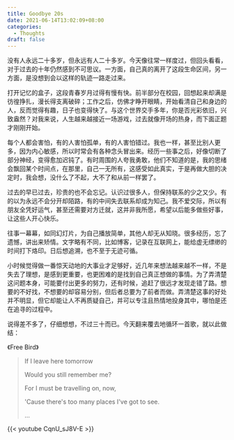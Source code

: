 ```yaml
---
title: Goodbye 20s
date: 2021-06-14T13:02:09+08:00
categories:
  - Thoughts
draft: false
---
```


没有人永远二十多岁，但永远有人二十多岁。今天像往常一样度过，但回头看看，对于过去的十年仍然感到不可思议。一方面，自己真的离开了这段生命区间，另一方面，是没想到会以这样的轨迹一路走过来。

打开记忆的盒子，这段青春岁月过得有慢有快。前半部分在校园，回想起来却满是彷徨挣扎，漫长得支离破碎；工作之后，仿佛才睁开眼睛，开始看清自己和身边的人，反而觉得有趣，日子也变得快了。与这个世界交手多年，你是否光彩依旧，兴致盎然？对我来说，人生越来越接近一场游戏，过去就像开场的热身，而下面正题才刚刚开始。

每个人都会害怕，有的人害怕孤单，有的人害怕错过。我也一样，甚至比别人更多，因为内心敏感，所以时常会有各种念头冒出来。经历一些事之后，好像切断了部分神经，变得愈加迟钝了。有时周围的人夸我勇敢，他们不知道的是，我的思绪会飘回某个时间点，在那里，自己一无所有，这感受如此真实，于是再做大胆的决定时，我会想，没什么了不起，大不了和从前一样罢了。

过去的早已过去，珍贵的也不会忘记。认识过很多人，但保持联系的少之又少。有的以为永远不会分开却陌路，有的中间失去联系却成为知己。我不爱交际，所以有朋友全凭好运气，甚至还需要对方迁就，这并非我所愿，希望以后能多做些好事，让这些人开心快乐。

往事一幕幕，如同幻灯片，为自己播放简单，其他人却无从知晓。很多经历，忘了遗憾，讲出来矫情。文字略有不同，比如博客，记录在互联网上，能给虚无缥缈的时间打下烙印。日后想追溯，也不至于无迹可循。

小时候觉得做一番惊天动地的大事业才足够好，近几年来想法越来越不一样，不是失去了理想，是感到更重要，也更困难的是找到自己真正想做的事情。为了弄清楚这问题本身，可能要付出更多的努力，还有时候，追赶了很远才发现走错了路。想要的不好找，不想要的却容易分别，但后者总要为了前者而做。弄清楚这事的好处并不明显，但它却能让人不再质疑自己，并可以专注且热情地投身其中，哪怕是还在追寻的过程中。

说得差不多了，仔细想想，不过三十而已。今天翻来覆去地循环一首歌，就以此做结：

《Free Bird》

> If I leave here tomorrow
>
> Would you still remember me?
>
> For I must be travelling on, now,
>
> 'Cause there's too many places I've got to see.
>
> ...

{{< youtube CqnU_sJ8V-E >}}
